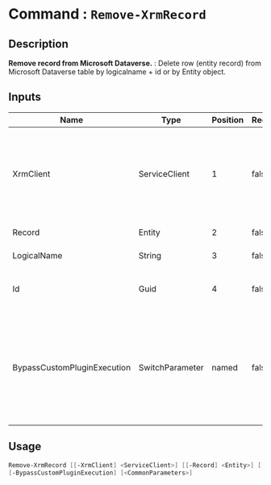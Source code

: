 ﻿# Command : `Remove-XrmRecord` 

## Description

**Remove record from Microsoft Dataverse.** : Delete row (entity record) from Microsoft Dataverse table by logicalname + id or by Entity object.

## Inputs

Name|Type|Position|Required|Default|Description
----|----|--------|--------|-------|-----------
XrmClient|ServiceClient|1|false|$Global:XrmClient|Xrm connector initialized to target instance. Use latest one by default. (Dataverse ServiceClient)
Record|Entity|2|false||Record (row) to delete.
LogicalName|String|3|false||Table / Entity logical name..
Id|Guid|4|false||Row (entity record) unique identifier
BypassCustomPluginExecution|SwitchParameter|named|false|False|Specify wether involved plugins should be triggered or not during this operation. (Default: False)


## Usage

```Powershell 
Remove-XrmRecord [[-XrmClient] <ServiceClient>] [[-Record] <Entity>] [[-LogicalName] <String>] [[-Id] <Guid>] 
[-BypassCustomPluginExecution] [<CommonParameters>]
``` 


